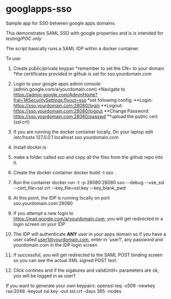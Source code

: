 # googlapps-sso
Sample app for SSO between google apps domains.

This demonstrates SAML SSO with google properties and is is intended for *testing/POC only*

The script basically runs a SAML IDP within a docker container.

To use:
1. Create public/private keypair
*remember to set the CN= to your domain
*the certificates provided in github is set for sso.yourdomain.com

2. Login to your google apps admin console (admin.google.com/a/yourdomain.com)
*Navigate to https://admin.google.com/AdminHome?fral=1#SecuritySettings:flyout=sso
*set following config:
**Login:  https://sso.yourdomain.com:28080/login
**Logout: https://sso.yourdomain.com:28080/logout
**Change Password: https://sso.yourdomain.com:28080/passwd
**upload the public cert (ssl.crt)
3. If you are running the docker container locally,
      On your laptop edit
         /etc/hosts
            127.0.0.1 localhost sso.yourdomain.com
4. Install docker.io
5. make a folder called sso and copy all the files from the github repo into it.
6. Create the docker container
          docker build -t sso .
7. Run the container
          docker run -t -p 28080:28080 sso --debug  --use_ssl --cert_file=ssl.crt --key_file=ssl.key --key_blank_pwd
8. At this point, the IDP is running locally on port sso.yourdomain.com:28080
9. If you attempt a new login to https://mail.google.com/a/yourdomain.com, you will get redirected to a login screen on your IDP
10. The IDP will authenticate **ANY** user in your apps domain so if you have a user called user1@yourdomain.com, enter in 'user1', any password
      and yourdomain.com in the IDP login screen
11. If successful, you will get redirected to the SAML POST binding screen so  you can see the actual XML signed POST text.
12. Click contineu and if the sigatures and validUntil= parameters are ok, you will be logged in as user1


If you want to generate your own keypairs:
openssl req -x509 -newkey rsa:2048 -keyout ssl.key -out ssl.crt -days 365 -nodes
